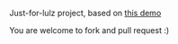Just-for-lulz project, based on [this demo](http://jsbin.com/exevom/1/edit?html,css,js)

You are welcome to fork and pull request :)